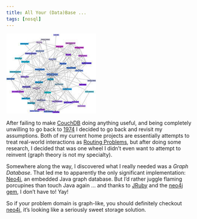 ```yaml
---
title: All Your (Data)Base ...
tags: [nosql]
---
```

[![](/assets/2009/6/16/network-graph.jpg)](http://www.flickr.com/photos/greenem/11696663/)

After failing to make [CouchDB](http://couchdb.apache.org/) doing anything useful, and being completely unwilling to go back to [1974](http://en.wikipedia.org/wiki/Sql) I decided to go back and revisit my assumptions. Both of my current home projects are essentially attempts to treat real-world interactions as [Routing Problems](http://en.wikipedia.org/wiki/Routing), but after doing some research, I decided that was one wheel I didn’t even want to attempt to reinvent (graph theory is not my specialty).

Somewhere along the way, I discovered what I really needed was a *Graph Database*. That led me to apparently the only significant implementation: [Neo4j](http://neo4j.org/), an embedded Java graph database. But I’d rather juggle flaming porcupines than touch Java again … and thanks to [JRuby](http://en.wikipedia.org/wiki/Jruby) and the [neo4j gem](http://github.com/andreasronge/neo4j), I don’t have to! Yay!

So if your problem domain is graph-like, you should definitely checkout [neo4j](http://github.com/andreasronge/neo4j), it’s looking like a seriously sweet storage solution.
